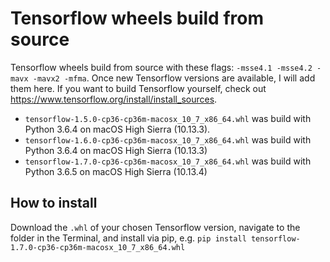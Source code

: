 # Tensorflow wheels build from source

Tensorflow wheels build from source with these flags: `-msse4.1 -msse4.2 -mavx -mavx2 -mfma`. Once new Tensorflow versions are available, I will add them here. If you want to build Tensorflow yourself, check out https://www.tensorflow.org/install/install_sources.

* `tensorflow-1.5.0-cp36-cp36m-macosx_10_7_x86_64.whl` was build with Python 3.6.4 on
macOS High Sierra (10.13.3).
* `tensorflow-1.6.0-cp36-cp36m-macosx_10_7_x86_64.whl` was build with Python 3.6.4 on
macOS High Sierra (10.13.3)
* `tensorflow-1.7.0-cp36-cp36m-macosx_10_7_x86_64.whl` was build with Python 3.6.5 on
macOS High Sierra (10.13.4)

## How to install

Download the `.whl` of your chosen Tensorflow version, navigate to the folder in the Terminal, and install via pip, e.g. `pip install tensorflow-1.7.0-cp36-cp36m-macosx_10_7_x86_64.whl`